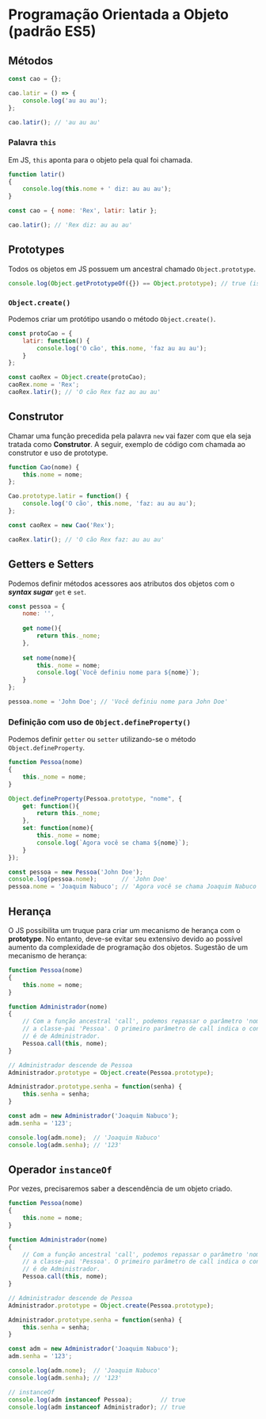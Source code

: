 # Programação Orientada a Objeto (padrão ES5)

## Métodos
```js
const cao = {};

cao.latir = () => {
    console.log('au au au');
};

cao.latir(); // 'au au au'
```

### Palavra `this`
Em JS, `this` aponta para o objeto pela qual foi chamada.

```js
function latir()
{
    console.log(this.nome + ' diz: au au au');
}

const cao = { nome: 'Rex', latir: latir };

cao.latir(); // 'Rex diz: au au au'
```

## Prototypes
Todos os objetos em JS possuem um ancestral chamado `Object.prototype`.

```js
console.log(Object.getPrototypeOf({}) == Object.prototype); // true (isto é, {} <=> Object.prototype)
```

### `Object.create()`
Podemos criar um protótipo usando o método `Object.create()`.

```js
const protoCao = {
    latir: function() {
        console.log('O cão', this.nome, 'faz au au au');
    }
};

const caoRex = Object.create(protoCao);
caoRex.nome = 'Rex';
caoRex.latir(); // 'O cão Rex faz au au au'
```

## Construtor
Chamar uma função precedida pela palavra `new` vai fazer com que ela seja tratada como **Construtor**. A seguir, exemplo de código 
com chamada ao construtor e uso de prototype.

```js
function Cao(nome) {
    this.nome = nome;
};

Cao.prototype.latir = function() {
    console.log('O cão', this.nome, 'faz: au au au');
};

const caoRex = new Cao('Rex');

caoRex.latir(); // 'O cão Rex faz: au au au'
```

## Getters e Setters
Podemos definir métodos acessores aos atributos dos objetos com o ***syntax sugar*** `get` e `set`.

```js
const pessoa = {
    nome: '',
    
    get nome(){
        return this._nome;
    },
    
    set nome(nome){
        this._nome = nome;
        console.log(`Você definiu nome para ${nome}`);
    }
};

pessoa.nome = 'John Doe'; // 'Você definiu nome para John Doe'
```

### Definição com uso de `Object.defineProperty()`
Podemos definir `getter` ou `setter` utilizando-se o método `Object.defineProperty`.

```js
function Pessoa(nome)
{
    this._nome = nome;
}

Object.defineProperty(Pessoa.prototype, "nome", {
    get: function(){
        return this._nome;
    },
    set: function(nome){
        this._nome = nome;
        console.log(`Agora você se chama ${nome}`);
    }
});

const pessoa = new Pessoa('John Doe');
console.log(pessoa.nome);       // 'John Doe'
pessoa.nome = 'Joaquim Nabuco'; // 'Agora você se chama Joaquim Nabuco'
```

## Herança
O JS possibilita um truque para criar um mecanismo de herança com o **prototype**. No entanto, deve-se evitar
seu extensivo devido ao possível aumento da complexidade de programação dos objetos. Sugestão de um mecanismo de
herança:

```js
function Pessoa(nome)
{
    this.nome = nome;
}

function Administrador(nome)
{
    // Com a função ancestral 'call', podemos repassar o parâmetro 'nome' para 
    // a classe-pai 'Pessoa'. O primeiro parâmetro de call indica o contexto do this, que, neste caso,
    // é de Administrador.
    Pessoa.call(this, nome);
}

// Administrador descende de Pessoa
Administrador.prototype = Object.create(Pessoa.prototype);

Administrador.prototype.senha = function(senha) {
    this.senha = senha;
}

const adm = new Administrador('Joaquim Nabuco');
adm.senha = '123';

console.log(adm.nome);  // 'Joaquim Nabuco'
console.log(adm.senha); // '123'
```

## Operador `instanceOf`
Por vezes, precisaremos saber a descendência de um objeto criado.

```js
function Pessoa(nome)
{
    this.nome = nome;
}

function Administrador(nome)
{
    // Com a função ancestral 'call', podemos repassar o parâmetro 'nome' para 
    // a classe-pai 'Pessoa'. O primeiro parâmetro de call indica o contexto do this, que, neste caso,
    // é de Administrador.
    Pessoa.call(this, nome);
}

// Administrador descende de Pessoa
Administrador.prototype = Object.create(Pessoa.prototype);

Administrador.prototype.senha = function(senha) {
    this.senha = senha;
}

const adm = new Administrador('Joaquim Nabuco');
adm.senha = '123';

console.log(adm.nome);  // 'Joaquim Nabuco'
console.log(adm.senha); // '123'

// instanceOf
console.log(adm instanceof Pessoa);        // true
console.log(adm instanceof Administrador); // true
```